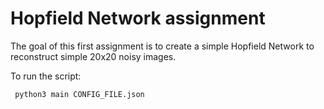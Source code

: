 # Hopfield Network assignment

The goal of this first assignment is to create a simple Hopfield Network to reconstruct
simple 20x20 noisy images.

To run the script:
```
 python3 main CONFIG_FILE.json
 ```
